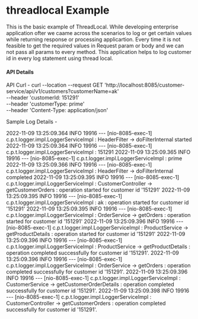 # threadlocal Example

This is the basic example of ThreadLocal. 
 While developing enterprise application ofter we caame across the scenarios to log or get certain values while returning response or processing applicartion. Every time it is not feasible to get the required values in Request param or body and we can not pass all params to every method. This application helps to log customer id in every log statement using thread local.


#### API Details

API Curl - 
curl --location --request GET 'http://localhost:8085/customer-service/api/v1/customers?customerName=ak' \
--header 'customerId: 151291' \
--header 'customerType: prime' \
--header 'Content-Type: application/json'

Sample Log Details -


2022-11-09 13:25:09.364  INFO 19916 --- [nio-8085-exec-1] c.p.t.logger.impl.LoggerServiceImpl      : HeaderFilter -> doFilterInternal started
2022-11-09 13:25:09.364  INFO 19916 --- [nio-8085-exec-1] c.p.t.logger.impl.LoggerServiceImpl      : 151291
2022-11-09 13:25:09.365  INFO 19916 --- [nio-8085-exec-1] c.p.t.logger.impl.LoggerServiceImpl      : prime
2022-11-09 13:25:09.366  INFO 19916 --- [nio-8085-exec-1] c.p.t.logger.impl.LoggerServiceImpl      : HeaderFilter -> doFilterInternal completed
2022-11-09 13:25:09.395  INFO 19916 --- [nio-8085-exec-1] c.p.t.logger.impl.LoggerServiceImpl      : CustomerController -> getCustomerOrders : operation started for customer id '151291'
2022-11-09 13:25:09.395  INFO 19916 --- [nio-8085-exec-1] c.p.t.logger.impl.LoggerServiceImpl      : ak : operation started for customer id '151291'
2022-11-09 13:25:09.395  INFO 19916 --- [nio-8085-exec-1] c.p.t.logger.impl.LoggerServiceImpl      : OrderService -> getOrders : operation started for customer id '151291'
2022-11-09 13:25:09.396  INFO 19916 --- [nio-8085-exec-1] c.p.t.logger.impl.LoggerServiceImpl      : ProductService -> getProductDetails : operation started for customer id '151291'
2022-11-09 13:25:09.396  INFO 19916 --- [nio-8085-exec-1] c.p.t.logger.impl.LoggerServiceImpl      : ProductService -> getProductDetails : operation completed successfully for customer id '151291'.
2022-11-09 13:25:09.396  INFO 19916 --- [nio-8085-exec-1] c.p.t.logger.impl.LoggerServiceImpl      : OrderService -> getOrders : operation completed successfully for customer id '151291'.
2022-11-09 13:25:09.396  INFO 19916 --- [nio-8085-exec-1] c.p.t.logger.impl.LoggerServiceImpl      : CustomerService -> getCustomerOrderDetails : operation completed successfully for customer id '151291'.
2022-11-09 13:25:09.398  INFO 19916 --- [nio-8085-exec-1] c.p.t.logger.impl.LoggerServiceImpl      : CustomerController -> getCustomerOrders : operation completed successfully for customer id '151291'.

